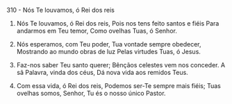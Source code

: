 310 - Nós Te louvamos, ó Rei dos reis

1. Nós Te louvamos, ó Rei dos reis,
   Pois nos tens feito santos e fiéis
   Para andarmos em Teu temor,
   Como ovelhas Tuas, ó Senhor.

2. Nós esperamos, com Teu poder,
   Tua vontade sempre obedecer,
   Mostrando ao mundo obras de luz
   Pelas virtudes Tuas, ó Jesus.

3. Faz-nos saber Teu santo querer;
   Bênçãos celestes vem nos conceder.
   A sã Palavra, vinda dos céus,
   Dá nova vida aos remidos Teus.

4. Com essa vida, ó Rei dos reis,
   Podemos ser-Te sempre mais fiéis;
   Tuas ovelhas somos, Senhor,
   Tu és o nosso único Pastor.
